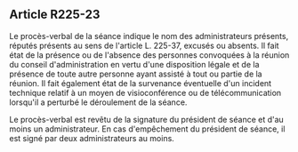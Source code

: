 Article R225-23
----
Le procès-verbal de la séance indique le nom des administrateurs présents,
réputés présents au sens de l'article L. 225-37, excusés ou absents. Il fait
état de la présence ou de l'absence des personnes convoquées à la réunion du
conseil d'administration en vertu d'une disposition légale et de la présence de
toute autre personne ayant assisté à tout ou partie de la réunion. Il fait
également état de la survenance éventuelle d'un incident technique relatif à un
moyen de visioconférence ou de télécommunication lorsqu'il a perturbé le
déroulement de la séance.

Le procès-verbal est revêtu de la signature du président de séance et d'au moins
un administrateur. En cas d'empêchement du président de séance, il est signé par
deux administrateurs au moins.
